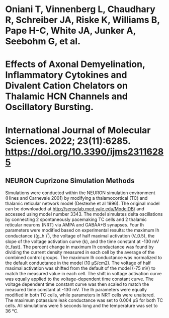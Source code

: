 # Oniani T, Vinnenberg L, Chaudhary R, Schreiber JA, Riske K, Williams B, Pape H-C, White JA, Junker A, Seebohm G, et al. 
# Effects of Axonal Demyelination, Inflammatory Cytokines and Divalent Cation Chelators on Thalamic HCN Channels and Oscillatory Bursting. 
# International Journal of Molecular Sciences. 2022; 23(11):6285. https://doi.org/10.3390/ijms23116285

## NEURON Cuprizone Simulation Methods

Simulations were conducted within the NEURON simulation environment (Hines and Carnevale 2001) by modifying a thalamocortical (TC) 
and thalamic reticular network model (Destexhe et al 1996). The original model can be downloaded at http://senselab.med.yale.edu/ModelDB/ 
and accessed using model number 3343. The model simulates delta oscillations by connecting 2 spontaneously pacemaking TC cells and 
2 thalamic reticular neurons (NRT) via AMPA and GABAA+B synapses. Four Ih parameters were modified based on experimental results: 
the maximum Ih conductance ((g_h ) ̅), the voltage of half maximal activation (V_0.5), the slope of the voltage activation curve (k), 
and the time constant at -130 mV (τ_fast). The percent change in maximum Ih conductance was found by dividing the current density 
measured in each cell by the average of the combined control groups. The maximum Ih conductance was normalized to the default conductance 
in the model (10 μS/cm2). The voltage of half maximal activation was shifted from the default of the model (-75 mV) to match the measured 
value in each cell. The shift in voltage activation curve was equally applied to the voltage-dependent time constant curve. The voltage dependent 
time constant curve was then scaled to match the measured time constant at -130 mV. The Ih parameters were equally modified in both TC cells,
while parameters in NRT cells were unaltered. The maximum potassium leak conductance was set to 0.004 μS for both TC cells. All simulations were 
5 seconds long and the temperature was set to 36 °C. 
